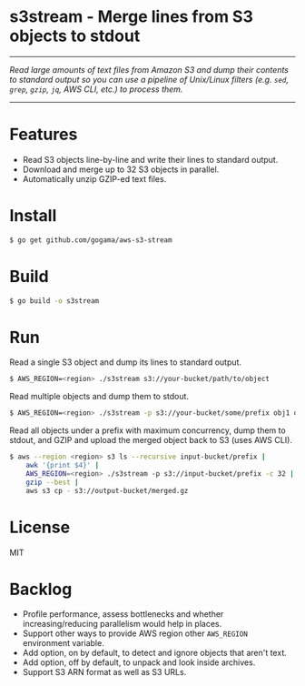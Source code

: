 # s3stream - Merge lines from S3 objects to stdout

---

*Read large amounts of text files from Amazon S3 and dump their contents to
standard output so you can use a pipeline of Unix/Linux filters (*e.g.* `sed`,
`grep`, `gzip`, `jq`, AWS CLI, *etc.*) to process them.*

---

# Features

- Read S3 objects line-by-line and write their lines to standard output.  
- Download and merge up to 32 S3 objects in parallel.
- Automatically unzip GZIP-ed text files.

# Install

```sh
$ go get github.com/gogama/aws-s3-stream
```

# Build

```sh
$ go build -o s3stream
```

# Run

Read a single S3 object and dump its lines to standard output.

```sh
$ AWS_REGION=<region> ./s3stream s3://your-bucket/path/to/object 
```

Read multiple objects and dump them to stdout.

```sh
$ AWS_REGION=<region> ./s3stream -p s3://your-bucket/some/prefix obj1 obj2 obj3 obj4 obj5
```

Read all objects under a prefix with maximum concurrency, dump them to stdout,
and GZIP and upload the merged object back to S3 (uses AWS CLI).

```sh
$ aws --region <region> s3 ls --recursive input-bucket/prefix |
    awk '{print $4}' |
    AWS_REGION=<region> ./s3stream -p s3://input-bucket/prefix -c 32 |
    gzip --best |
    aws s3 cp - s3://output-bucket/merged.gz
```

# License

MIT

# Backlog

- Profile performance, assess bottlenecks and whether increasing/reducing
  parallelism would help in places.
- Support other ways to provide AWS region other `AWS_REGION` environment variable.
- Add option, on by default, to detect and ignore objects that aren't text.
- Add option, off by default, to unpack and look inside archives.
- Support S3 ARN format as well as S3 URLs.

